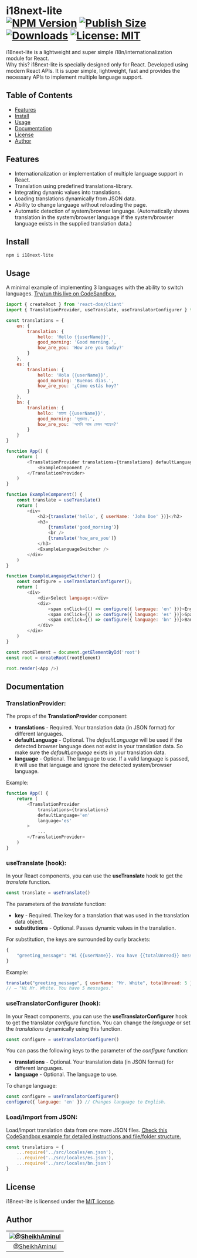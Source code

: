 i18next-lite<br>
[![NPM Version](https://img.shields.io/npm/v/i18next-lite.svg?branch=main)](https://www.npmjs.com/package/i18next-lite)
[![Publish Size](https://badgen.net/packagephobia/publish/i18next-lite)](https://packagephobia.now.sh/result?p=i18next-lite)
[![Downloads](https://img.shields.io/npm/dt/i18next-lite)](https://www.npmjs.com/package/i18next-lite)
[![License: MIT](https://img.shields.io/badge/license-MIT-blue.svg)](https://github.com/SheikhAminul/i18next-lite/blob/main/LICENSE)
================

i18next-lite is a lightweight and super simple i18n/internationalization module for React.  
Why this? i18next-lite is specially designed only for React. Developed using modern React APIs. It is super simple, lightweight, fast and provides the necessary APIs to implement multiple language support.


## Table of Contents

*   [Features](#features)
*   [Install](#install)
*   [Usage](#usage)
*   [Documentation](#documentation)
*   [License](#license)
*   [Author](#author)


## Features

*   Internationalization or implementation of multiple language support in React.
*   Translation using predefined translations-library.
*   Integrating dynamic values into translations.
*   Loading translations dynamically from JSON data.
*   Ability to change language without reloading the page.
*   Automatic detection of system/browser language. (Automatically shows translation in the system/browser language if the system/browser language exists in the supplied translation data.)


## Install

```plaintext
npm i i18next-lite
```


## Usage

A minimal example of implementing 3 languages with the ability to switch languages. [Try/run this live on CodeSandbox.](https://codesandbox.io/s/infallible-wright-cij8np?file=/src/index.jsx)

```javascript
import { createRoot } from 'react-dom/client'
import { TranslationProvider, useTranslate, useTranslatorConfigurer } from 'i18next-lite'

const translations = {
    en: {
        translation: {
            hello: 'Hello {{userName}}',
            good_morning: 'Good morning.',
            how_are_you: 'How are you today?'
        }
    },
    es: {
        translation: {
            hello: 'Hola {{userName}}',
            good_morning: 'Buenos dias.',
            how_are_you: '¿Cómo estás hoy?'
        }
    },
    bn: {
        translation: {
            hello: 'হ্যালো {{userName}}',
            good_morning: 'সুপ্রভাত.',
            how_are_you: 'আপনি আজ কেমন আছেন?'
        }
    }
}

function App() {
    return (
        <TranslationProvider translations={translations} defaultLanguage='en'>
            <ExampleComponent />
        </TranslationProvider>
    )
}

function ExampleComponent() {
    const translate = useTranslate()
    return (
        <div>
            <h2>{translate('hello', { userName: 'John Doe' })}</h2>
            <h3>
                {translate('good_morning')}
                <br />
                {translate('how_are_you')}
            </h3>
            <ExampleLanguageSwitcher />
        </div>
    )
}

function ExampleLanguageSwitcher() {
    const configure = useTranslatorConfigurer();
    return (
        <div>
            <div>Select language:</div>
            <div>
                <span onClick={() => configure({ language: 'en' })}>English</span> |
                <span onClick={() => configure({ language: 'es' })}>Spanish</span> |
                <span onClick={() => configure({ language: 'bn' })}>Bangla</span>
            </div>
        </div>
    )
}

const rootElement = document.getElementById('root')
const root = createRoot(rootElement)

root.render(<App />)
```


## Documentation

### TranslationProvider:

The props of the **TranslationProvider** component:

*   **translations** - Required. Your translation data (in JSON format) for different languages.
*   **defaultLanguage** - Optional. The _defaultLanguage_ will be used if the detected browser language does not exist in your translation data. So make sure the _defaultLanguage_ exists in your translation data.
*   **language** - Optional. The language to use. If a valid language is passed, it will use that language and ignore the detected system/browser language.

Example:

```javascript
function App() {
    return (
        <TranslationProvider
            translations={translations}
            defaultLanguage='en'
            language='es'
        >
            ...
        </TranslationProvider>
    )
}
```

### useTranslate (hook):

In your React components, you can use the **useTranslate** hook to get the _translate_ function.

```javascript
const translate = useTranslate()
```

The parameters of the _translate_ function:

*   **key** - Required. The key for a translation that was used in the translation data object.
*   **substitutions** - Optional. Passes dynamic values in the translation.

For substitution, the keys are surrounded by curly brackets:

```javascript
{
    "greeting_message": "Hi {{userName}}. You have {{totalUnread}} messages."
}
```

Example:

```javascript
translate("greeting_message", { userName: "Mr. White", totalUnread: 5 })
// → "Hi Mr. White. You have 5 messages."
```

### useTranslatorConfigurer (hook):

In your React components, you can use the **useTranslatorConfigurer** hook to get the translator _configure_ function. You can change the _language_ or set the _translations_ dynamically using this function.

```javascript
const configure = useTranslatorConfigurer()
```

You can pass the following keys to the parameter of the _configure_ function:

*   **translations** - Optional. Your translation data (in JSON format) for different languages.
*   **language** - Optional. The language to use.

To change language:

```javascript
const configure = useTranslatorConfigurer()
configure({ language: 'en' }) // Changes language to English.
```

### Load/Import from JSON:
Load/import translation data from one more JSON files. [Check this CodeSandbox example for detailed instructions and file/folder structure.](https://codesandbox.io/s/i18next-lite-json-cij8np?file=/src/index.jsx)

```javascript
const translations = {
	...require('../src/locales/en.json'),
	...require('../src/locales/es.json'),
	...require('../src/locales/bn.json')
}
```


## License

i18next-lite is licensed under the [MIT license](https://github.com/SheikhAminul/i18next-lite/blob/main/LICENSE).


## Author

|[![@SheikhAminul](https://avatars.githubusercontent.com/u/25372039?v=4&s=96)](https://github.com/SheikhAminul)|
|:---:|
|[@SheikhAminul](https://github.com/SheikhAminul)|